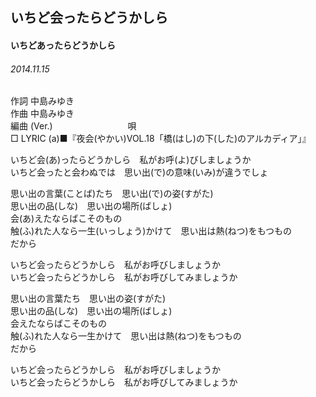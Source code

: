 ## いちど会ったらどうかしら
#### いちどあったらどうかしら
###### 2014.11.15


作詞     中島みゆき　　　　　   
作曲      中島みゆき  　　　   
編曲 (Ver.) 　　　　　　　　
唄  　　    
□ LYRIC (a)■『夜会(やかい)VOL.18「橋(はし)の下(した)のアルカディア」』  
  
いちど会(あ)ったらどうかしら　私がお呼(よ)びしましょうか  
いちど会ったと会わぬでは　思い出(で)の意味(いみ)が違うでしょ  
  
思い出の言葉(ことば)たち　思い出(で)の姿(すがた)  
思い出の品(しな)　思い出の場所(ばしょ)  
会(あ)えたならばこそのもの  
触(ふ)れた人なら一生(いっしょう)かけて　思い出は熱(ねつ)をもつもの  
だから  
  
いちど会ったらどうかしら　私がお呼びしましょうか  
いちど会ったらどうかしら　私がお呼びしてみましょうか  
  
思い出の言葉たち　思い出の姿(すがた)  
思い出の品(しな)　思い出の場所(ばしょ)  
会えたならばこそのもの  
触(ふ)れた人なら一生かけて　思い出は熱(ねつ)をもつもの  
だから  
  
いちど会ったらどうかしら　私がお呼びしましょうか  
いちど会ったらどうかしら　私がお呼びしてみましょうか  